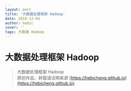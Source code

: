 ```yaml
---
layout: post
title: '大数据处理框架 Hadoop'
date: 2018-12-04
author: heb1c
cover: ''
tags: 大数据 Hadoop
---
```




# 大数据处理框架 Hadoop  


> 大数据处理框架 Hadoop  
> 原创作品，转载请注明来源 [https://hebicheng.github.io](https://hebicheng.github.io)  